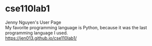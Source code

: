 # cse110lab1
Jenny Nguyen's User Page <br />
My favorite programming language is Python, because it was the last programming language I used. <br />
https://jen013.github.io/cse110lab1/
